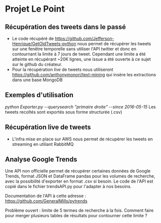 # Projet Le Point 
## Récupération des tweets dans le passé
* Le code récupéré de https://github.com/Jefferson-Henrique/GetOldTweets-python nous permet de récupérer les tweets sur une fenêtre temporelle sans utiliser l'API twitter et donc en contournant la limite à 7 jours de tweet. Cependant une limite a été atteinte en récupérant ~20K lignes, une issue a été ouverte à ce sujet sur le github du créateur.
* Pour la récupération _live_ de tweets nous utiliseront https://github.com/anthonymonori/text-mining qui insère les extractions dans une base MongoDB

## Exemples d'utilisation

_python Exporter.py --querysearch "primaire droite" --since 2016-05-15_
Les tweets recoltés sont exportés sous forme structurée (.csv)


## Récupération live de tweets
* L'infra mise en place sur AWS nous permet de récupérer les tweets en streaming en utiliant  RabbitMQ

## Analyse Google Trends
Une API non officielle permet de récupérer certaines données de Google Trends, format JSON et DataFrame pandas pour les volumes de recherche, avec la possibilité d'exporter en format .csv si besoin.
Le code de l'API est copié dans le fichier trendsAPI.py pour l'adapter à nos besoins.

Documentation de l'API à cette adresse : https://github.com/GeneralMills/pytrends

Problème ouvert : limite de 5 termes de recherche à la fois. Comment faire pour merger plusieurs tables de résultats pour contourner cette limite ? 
